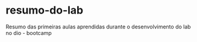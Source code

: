 # resumo-do-lab
Resumo das primeiras aulas aprendidas durante o desenvolvimento do lab no dio - bootcamp
